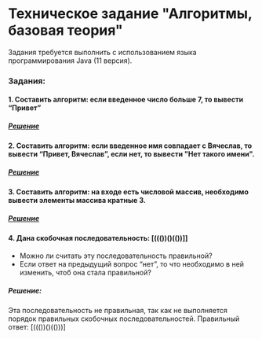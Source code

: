 # Техническое задание "Алгоритмы, базовая теория"
Задания требуется выполнить с использованием языка программирования Java (11 версия).

### Задания:

#### 1. Составить алгоритм: если введенное число больше 7, то вывести “Привет”
##### [Решение](https://github.com/Dimonstratos/Mulyukov_Java/blob/main/src/main/java/org/example/Task1.java)
#### 2. Составить алгоритм: если введенное имя совпадает с Вячеслав, то вывести “Привет, Вячеслав”, если нет, то вывести "Нет такого имени".
##### [Решение](https://github.com/Dimonstratos/Mulyukov_Java/blob/main/src/main/java/org/example/Task2.java)
#### 3. Составить алгоритм: на входе есть числовой массив, необходимо вывести элементы массива кратные 3.
##### [Решение](https://github.com/Dimonstratos/Mulyukov_Java/blob/main/src/main/java/org/example/Task3.java)
#### 4. Дана скобочная последовательность: [((())()(())]] 
- Можно ли считать эту последовательность правильной?
- Если ответ на предыдущий вопрос “нет”, то что необходимо в ней изменить, чтоб она стала правильной? 
##### Решение: 
Эта последовательность не правильная, так как не выполняется порядок правильных скобочных последовательностей. Правильный ответ: [((())()(()))]